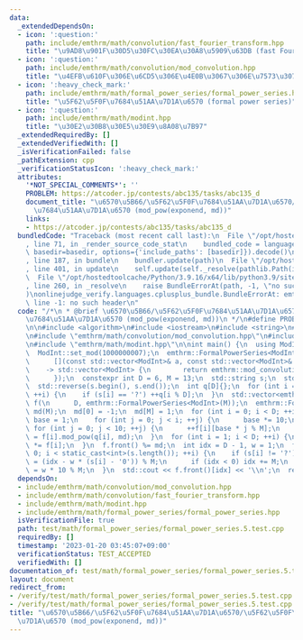```yaml
---
data:
  _extendedDependsOn:
  - icon: ':question:'
    path: include/emthrm/math/convolution/fast_fourier_transform.hpp
    title: "\u9AD8\u901F\u30D5\u30FC\u30EA\u30A8\u5909\u63DB (fast Fourier transform)"
  - icon: ':question:'
    path: include/emthrm/math/convolution/mod_convolution.hpp
    title: "\u4EFB\u610F\u306E\u6CD5\u306E\u4E0B\u3067\u306E\u7573\u307F\u8FBC\u307F"
  - icon: ':heavy_check_mark:'
    path: include/emthrm/math/formal_power_series/formal_power_series.hpp
    title: "\u5F62\u5F0F\u7684\u51AA\u7D1A\u6570 (formal power series)"
  - icon: ':question:'
    path: include/emthrm/math/modint.hpp
    title: "\u30E2\u30B8\u30E5\u30E9\u8A08\u7B97"
  _extendedRequiredBy: []
  _extendedVerifiedWith: []
  _isVerificationFailed: false
  _pathExtension: cpp
  _verificationStatusIcon: ':heavy_check_mark:'
  attributes:
    '*NOT_SPECIAL_COMMENTS*': ''
    PROBLEM: https://atcoder.jp/contests/abc135/tasks/abc135_d
    document_title: "\u6570\u5B66/\u5F62\u5F0F\u7684\u51AA\u7D1A\u6570/\u5F62\u5F0F\
      \u7684\u51AA\u7D1A\u6570 (mod_pow(exponend, md))"
    links:
    - https://atcoder.jp/contests/abc135/tasks/abc135_d
  bundledCode: "Traceback (most recent call last):\n  File \"/opt/hostedtoolcache/Python/3.9.16/x64/lib/python3.9/site-packages/onlinejudge_verify/documentation/build.py\"\
    , line 71, in _render_source_code_stat\n    bundled_code = language.bundle(stat.path,\
    \ basedir=basedir, options={'include_paths': [basedir]}).decode()\n  File \"/opt/hostedtoolcache/Python/3.9.16/x64/lib/python3.9/site-packages/onlinejudge_verify/languages/cplusplus.py\"\
    , line 187, in bundle\n    bundler.update(path)\n  File \"/opt/hostedtoolcache/Python/3.9.16/x64/lib/python3.9/site-packages/onlinejudge_verify/languages/cplusplus_bundle.py\"\
    , line 401, in update\n    self.update(self._resolve(pathlib.Path(included), included_from=path))\n\
    \  File \"/opt/hostedtoolcache/Python/3.9.16/x64/lib/python3.9/site-packages/onlinejudge_verify/languages/cplusplus_bundle.py\"\
    , line 260, in _resolve\n    raise BundleErrorAt(path, -1, \"no such header\"\
    )\nonlinejudge_verify.languages.cplusplus_bundle.BundleErrorAt: emthrm/math/convolution/mod_convolution.hpp:\
    \ line -1: no such header\n"
  code: "/*\n * @brief \u6570\u5B66/\u5F62\u5F0F\u7684\u51AA\u7D1A\u6570/\u5F62\u5F0F\
    \u7684\u51AA\u7D1A\u6570 (mod_pow(exponend, md))\n */\n#define PROBLEM \"https://atcoder.jp/contests/abc135/tasks/abc135_d\"\
    \n\n#include <algorithm>\n#include <iostream>\n#include <string>\n#include <vector>\n\
    \n#include \"emthrm/math/convolution/mod_convolution.hpp\"\n#include \"emthrm/math/formal_power_series/formal_power_series.hpp\"\
    \n#include \"emthrm/math/modint.hpp\"\n\nint main() {\n  using ModInt = emthrm::MInt<0>;\n\
    \  ModInt::set_mod(1000000007);\n  emthrm::FormalPowerSeries<ModInt>::set_mult(\n\
    \      [](const std::vector<ModInt>& a, const std::vector<ModInt>& b)\n      \
    \    -> std::vector<ModInt> {\n        return emthrm::mod_convolution(a, b);\n\
    \      });\n  constexpr int D = 6, M = 13;\n  std::string s;\n  std::cin >> s;\n\
    \  std::reverse(s.begin(), s.end());\n  int q[D]{};\n  for (int i = 0; i < static_cast<int>(s.length());\
    \ ++i) {\n    if (s[i] == '?') ++q[i % D];\n  }\n  std::vector<emthrm::FormalPowerSeries<ModInt>>\
    \ f(\n      D, emthrm::FormalPowerSeries<ModInt>(M));\n  emthrm::FormalPowerSeries<ModInt>\
    \ md(M);\n  md[0] = -1;\n  md[M] = 1;\n  for (int i = 0; i < D; ++i) {\n    int\
    \ base = 1;\n    for (int j = 0; j < i; ++j) {\n      base *= 10;\n    }\n   \
    \ for (int j = 0; j < 10; ++j) {\n      ++f[i][base * j % M];\n    }\n    f[i]\
    \ = f[i].mod_pow(q[i], md);\n  }\n  for (int i = 1; i < D; ++i) {\n    f.front()\
    \ *= f[i];\n  }\n  f.front() %= md;\n  int idx = D - 1, w = 1;\n  for (int i =\
    \ 0; i < static_cast<int>(s.length()); ++i) {\n    if (s[i] != '?') {\n      idx\
    \ = (idx - w * (s[i] - '0')) % M;\n      if (idx < 0) idx += M;\n    }\n    w\
    \ = w * 10 % M;\n  }\n  std::cout << f.front()[idx] << '\\n';\n  return 0;\n}\n"
  dependsOn:
  - include/emthrm/math/convolution/mod_convolution.hpp
  - include/emthrm/math/convolution/fast_fourier_transform.hpp
  - include/emthrm/math/modint.hpp
  - include/emthrm/math/formal_power_series/formal_power_series.hpp
  isVerificationFile: true
  path: test/math/formal_power_series/formal_power_series.5.test.cpp
  requiredBy: []
  timestamp: '2023-01-20 03:45:07+09:00'
  verificationStatus: TEST_ACCEPTED
  verifiedWith: []
documentation_of: test/math/formal_power_series/formal_power_series.5.test.cpp
layout: document
redirect_from:
- /verify/test/math/formal_power_series/formal_power_series.5.test.cpp
- /verify/test/math/formal_power_series/formal_power_series.5.test.cpp.html
title: "\u6570\u5B66/\u5F62\u5F0F\u7684\u51AA\u7D1A\u6570/\u5F62\u5F0F\u7684\u51AA\
  \u7D1A\u6570 (mod_pow(exponend, md))"
---
```

